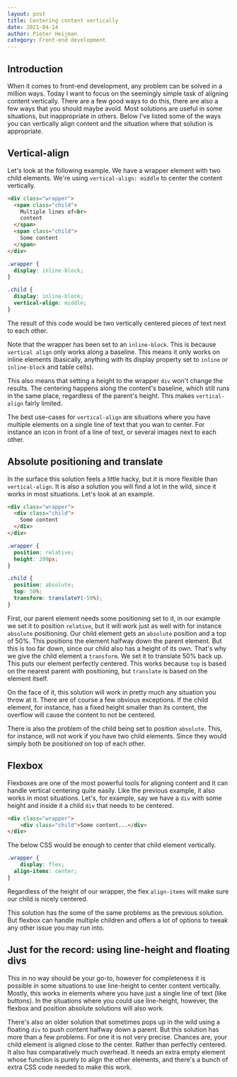 ```yaml
---
layout: post
title: Centering content vertically
date: 2021-04-14
author: Pieter Heijman
category: Front-end development
---
```


## **Introduction**

When it comes to front-end development, any problem can be solved in a million ways. Today I want to focus on the seemingly simple task of aligning content vertically. There are a few good ways to do this, there are also a few ways that you should maybe avoid. Most solutions are useful in some situations, but inappropriate in others.  Below I've listed some of the ways you can vertically align content and the situation where that solution is appropriate.

## **Vertical-align**

Let's look at the following example. We have a wrapper element with two child elements. We're using `vertical-align: middle` to center the content vertically.

```html
<div class="wrapper">
  <span class="child">
    Multiple lines of<br>
    content
  </span>
  <span class="child">
    Some content
  </span>
</div>
```

```css
.wrapper {
  display: inline-block;
}

.child {
  display: inline-block;
  vertical-align: middle;
}
```

The result of this code would be two vertically centered pieces of text next to each other. 

Note that the wrapper has been set to an `inline-block`. This is because `vertical align` only works along a baseline. This means it only works on inline elements (basically, anything with its display property set to `inline` or `inline-block` and table cells). 

This also means that setting a height to the wrapper `div` won't change the results. The centering happens along the content's baseline, which still runs in the same place, regardless of the parent's height. This makes `vertical-align` fairly limited. 

The best use-cases for `vertical-align` are situations where you have multiple elements on a single line of text that you wan to center. For instance an icon in front of a line of text, or several images next to each other. 

## **Absolute positioning and translate**

In the surface this solution feels a little hacky, but it is more flexible than `vertical-align`. It is also a solution you will find a lot in the wild, since it works in most situations. Let's look at an example.

```html
<div class="wrapper">
  <div class="child">
    Some content
  </div>
</div>
```

```css
.wrapper {
  position: relative;
  height: 200px;
}

.child {
  position: absolute;
  top: 50%;
  transform: translateY(-50%);
}
```

First, our parent element needs some positioning set to it, in our example we set it to position `relative`, but it will work just as well with for instance `absolute` positioning. Our child element gets an `absolute` position and a top of 50%. This positions the element halfway down the parent element. But this is too far down, since our child also has a height of its own. That's why we give the child element a `transform`. We set it to translate 50% back up. This puts our element perfectly centered. This works because `top` is based on the nearest parent with positioning, but `translate` is based on the element itself.

On the face of it, this solution will work in pretty much any situation you throw at it. There are of course a few obvious exceptions. If the child element, for instance, has a fixed height smaller than its content, the overflow will cause the content to not be centered.

There is also the problem of the child being set to position `absolute`. This, for instance, will not work if you have two child elements. Since they would simply both be positioned on top of each other. 

## **Flexbox**

Flexboxes are one of the most powerful tools for aligning content and it can handle vertical centering quite easily. Like the previous example, it also works in most situations. Let's, for example, say we have a `div` with some height and inside it a child `div` that needs to be centered. 

```html
<div class="wrapper">
	<div class="child">Some content...</div>
</div>
```

The below CSS would be enough to center that child element vertically.

```css
.wrapper {
	display: flex;
  align-items: center;
}
```

Regardless of the height of our wrapper, the flex `align-items` will make sure our child is nicely centered.

This solution has the some of the same problems as the previous solution. But flexbox can handle multiple children and offers a lot of options to tweak any other issue you may run into.  

## **Just for the record: using line-height and floating divs**

This in no way should be your go-to, however for completeness it is possible in some situations to use line-height to center content vertically. Mostly, this works in elements where you have just a single line of text (like buttons). In the situations where you could use line-height, however, the flexbox and position absolute solutions will also work.

There's also an older solution that sometimes pops up in the wild using a floating `div` to push content halfway down a parent. But this solution has more than a few problems. For one it is not very precise. Chances are, your child element is aligned close to the center. Rather than perfectly centered. It also has comparatively much overhead. It needs an extra empty element whose function is purely to align the other elements, and there's a bunch of extra CSS code needed to make this work.
